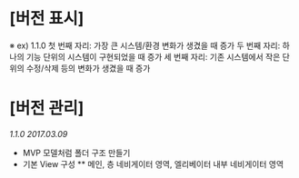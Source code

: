 # [버전 표시]
※ ex) 1.1.0
첫 번째 자리: 가장 큰 시스템/환경 변화가 생겼을 때 증가
두 번째 자리: 하나의 기능 단위의 시스템이 구현되었을 때 증가
세 번째 자리: 기존 시스템에서 작은 단위의 수정/삭제 등의 변화가 생겼을 때 증가

# [버전 관리]
_1.1.0 2017.03.09_
* MVP 모델처럼 폴더 구조 만들기
* 기본 View 구성
** 메인, 층 네비게이터 영역, 엘리베이터 내부 네비게이터 영역
